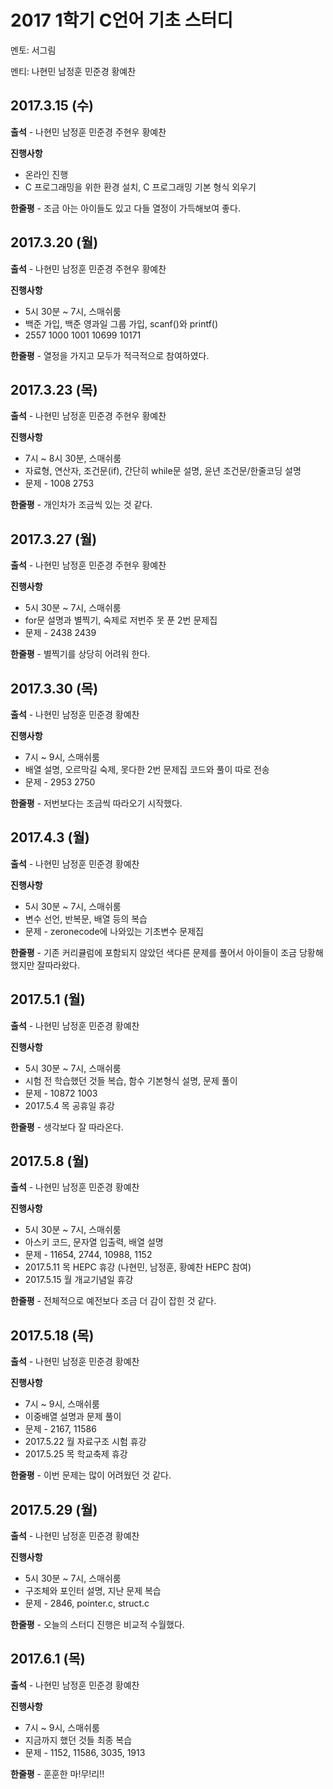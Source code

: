 # **2017 1학기 C언어 기초 스터디**

멘토: 서그림

멘티: 나현민 남정훈 민준경 황예찬

## 2017.3.15 \(수\)

**출석** - 나현민 남정훈 민준경 주현우 황예찬

**진행사항**

* 온라인 진행
* C 프로그래밍을 위한 환경 설치, C 프로그래밍 기본 형식 외우기

**한줄평** - 조금 아는 아이들도 있고 다들 열정이 가득해보여 좋다.

## 2017.3.20 \(월\)

**출석** - 나현민 남정훈 민준경 주현우 황예찬

**진행사항**

* 5시 30분 ~ 7시, 스매쉬룸
* 백준 가입, 백준 영과일 그룹 가입, scanf\(\)와 printf\(\)
* 2557 1000 1001 10699 10171

**한줄평** - 열정을 가지고 모두가 적극적으로 참여하였다.

## 2017.3.23 \(목\)

**출석** - 나현민 남정훈 민준경 주현우 황예찬

**진행사항**

* 7시 ~ 8시 30분, 스매쉬룸
* 자료형, 연산자, 조건문\(if\), 간단히 while문 설명, 윤년 조건문/한줄코딩 설명
* 문제 - 1008 2753

**한줄평** - 개인차가 조금씩 있는 것 같다.

## 2017.3.27 \(월\)

**출석** - 나현민 남정훈 민준경 주현우 황예찬

**진행사항**

* 5시 30분 ~ 7시, 스매쉬룸
* for문 설명과 별찍기, 숙제로 저번주 못 푼 2번 문제집
* 문제 - 2438 2439

**한줄평** - 별찍기를 상당히 어려워 한다.

## 2017.3.30 \(목\)

**출석** - 나현민 남정훈 민준경 황예찬

**진행사항**

* 7시 ~ 9시, 스매쉬룸
* 배열 설명, 오르막길 숙제, 못다한 2번 문제집 코드와 풀이 따로 전송
* 문제 - 2953 2750

**한줄평** - 저번보다는 조금씩 따라오기 시작했다.

## 2017.4.3 \(월\)

**출석** - 나현민 남정훈 민준경 황예찬

**진행사항**

* 5시 30분 ~ 7시, 스매쉬룸
* 변수 선언, 반복문, 배열 등의 복습
* 문제 - zeronecode에 나와있는 기초변수 문제집

**한줄평** - 기존 커리큘럼에 포함되지 않았던 색다른 문제를 풀어서 아이들이 조금 당황해했지만 잘따라왔다.

## 2017.5.1 \(월\)

**출석** - 나현민 남정훈 민준경 황예찬

**진행사항**

* 5시 30분 ~ 7시, 스매쉬룸
* 시험 전 학습했던 것들 복습, 함수 기본형식 설명, 문제 풀이
* 문제 - 10872 1003
* 2017.5.4 목 공휴일 휴강

**한줄평** - 생각보다 잘 따라온다.

## 2017.5.8 \(월\)

**출석** - 나현민 남정훈 민준경 황예찬

**진행사항**

* 5시 30분 ~ 7시, 스매쉬룸
* 아스키 코드, 문자열 입출력, 배열 설명
* 문제 - 11654, 2744, 10988, 1152
* 2017.5.11 목 HEPC 휴강 (나현민, 남정훈, 황예찬 HEPC 참여)
* 2017.5.15 월 개교기념일 휴강

**한줄평** - 전체적으로 예전보다 조금 더 감이 잡힌 것 같다.

## 2017.5.18 \(목\)

**출석** - 나현민 남정훈 민준경 황예찬

**진행사항**

* 7시 ~ 9시, 스매쉬룸
* 이중배열 설명과 문제 풀이
* 문제 - 2167, 11586
* 2017.5.22 월 자료구조 시험 휴강
* 2017.5.25 목 학교축제 휴강

**한줄평** - 이번 문제는 많이 어려웠던 것 같다.

## 2017.5.29 \(월\)

**출석** - 나현민 남정훈 민준경 황예찬

**진행사항**

* 5시 30분 ~ 7시, 스매쉬룸
* 구조체와 포인터 설명, 지난 문제 복습
* 문제 - 2846, pointer.c, struct.c

**한줄평** - 오늘의 스터디 진행은 비교적 수월했다.

## 2017.6.1 \(목\)

**출석** - 나현민 남정훈 민준경 황예찬

**진행사항**

* 7시 ~ 9시, 스매쉬룸
* 지금까지 했던 것들 최종 복습
* 문제 - 1152, 11586, 3035, 1913

**한줄평** - 훈훈한 마!무!리!!
